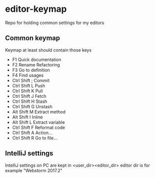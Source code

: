 # editor-keymap
Repo for holding common settings for my editors

## Common keymap
Keymap at least should contain those keys

 * F1               Quick documentation
 * F2               Rename Refactoring
 * F3               Go to definition
 * F4               Find usages
 * Ctrl Shift ;     Commit
 * Ctrl Shift L     Push
 * Ctrl Shift K     Pull
 * Ctrl Shift J     Fetch
 * Ctrl Shift H     Stash
 * Ctrl Shift G     Unstash
 * Alt Shift M      Extract method
 * Alt Shift I      Inline
 * Alt Shift L      Extract variable
 * Ctrl Shift F     Reformat code
 * Ctrl Shift A     Action...
 * Ctrl Shift R     Go to file...

## IntelliJ settings
IntelliJ settings on PC are kept in <user_dir>\<editor_dir>
editor dir is for example "Webstorm 2017.2"
